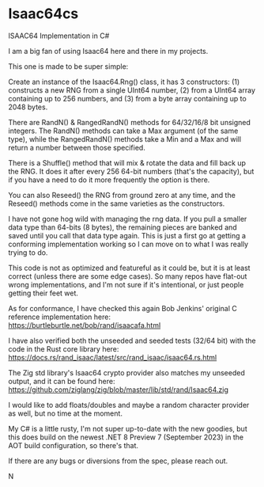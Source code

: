 # Isaac64cs

ISAAC64 Implementation in C#

I am a big fan of using Isaac64 here and there in my projects.

This one is made to be super simple:

Create an instance of the Isaac64.Rng() class, it has 3 constructors: (1) constructs
a new RNG from a single UInt64 number, (2) from a UInt64 array containing up to 256
numbers, and (3) from a byte array containing up to 2048 bytes.

There are RandN() & RangedRandN() methods for 64/32/16/8 bit unsigned integers.
The RandN() methods can take a Max argument (of the same type), while the 
RangedRandN() methods take a Min and a Max and will return a number between
those specified.

There is a Shuffle() method that will mix & rotate the data and fill back
up the RNG.  It does it after every 256 64-bit numbers (that's the
capacity), but if you have a need to do it more frequently the option is
there.

You can also Reseed() the RNG from ground zero at any time, and the Reseed()
methods come in the same varieties as the constructors.

I have not gone hog wild with managing the rng data.  If you pull a smaller
data type than 64-bits (8 bytes), the remaining pieces are banked and saved
until you call that data type again.  This is just a first go at getting a
conforming implementation working so I can move on to what I was really 
trying to do.

This code is not as optimized and featureful as it could be, but it is at least
correct (unless there are some edge cases).  So many repos have flat-out wrong
implementations, and I'm not sure if it's intentional, or just people getting
their feet wet.

As for conformance, I have checked this again Bob Jenkins' original C reference
implementation here: https://burtleburtle.net/bob/rand/isaacafa.html

I have also verified both the unseeded and seeded tests (32/64 bit) with the 
code in the Rust core library here: https://docs.rs/rand_isaac/latest/src/rand_isaac/isaac64.rs.html

The Zig std library's Isaac64 crypto provider also matches my unseeded output,
and it can be found here: https://github.com/ziglang/zig/blob/master/lib/std/rand/Isaac64.zig

I would like to add floats/doubles and maybe a random character provider as well, but
no time at the moment.

My C# is a little rusty, I'm not super up-to-date with the new goodies, but this does
build on the newest .NET 8 Preview 7 (September 2023) in the AOT build configuration,
so there's that.

If there are any bugs or diversions from the spec, please reach out.

N
